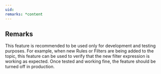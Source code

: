 ```yaml
---
uid: 
remarks: *content
---
```

## Remarks  
 This feature is recommended to be used only for development and testing purposes.               For example, when  new Rules or Filters are being added to the topic, this feature can              be used to verify that the new filter expression is working as expected. Once tested              and working fine, the feature should be turned off in production.